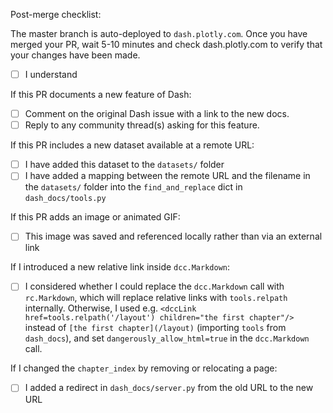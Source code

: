 Post-merge checklist:

The master branch is auto-deployed to `dash.plotly.com`.
Once you have merged your PR, wait 5-10 minutes and check dash.plotly.com
to verify that your changes have been made.

- [ ] I understand

If this PR documents a new feature of Dash:

- [ ] Comment on the original Dash issue with a link to the new docs.
- [ ] Reply to any community thread(s) asking for this feature.

If this PR includes a new dataset available at a remote URL:
- [ ] I have added this dataset to the `datasets/` folder
- [ ] I have added a mapping between the remote URL and the filename in the
`datasets/` folder into the `find_and_replace` dict in `dash_docs/tools.py`

If this PR adds an image or animated GIF:
- [ ] This image was saved and referenced locally rather than via an external link

If I introduced a new relative link inside `dcc.Markdown`:
- [ ] I considered whether I could replace the `dcc.Markdown` call with `rc.Markdown`, which will replace relative links with `tools.relpath` internally. Otherwise, I used e.g. `<dccLink href=tools.relpath('/layout') children="the first chapter"/>` instead of `[the first chapter](/layout)` (importing `tools` from `dash_docs`), and set `dangerously_allow_html=true` in the `dcc.Markdown` call.

If I changed the `chapter_index` by removing or relocating a page:
- [ ] I added a redirect in `dash_docs/server.py` from the old URL to the new URL
